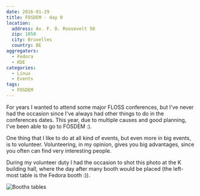 ```yaml
---
date: 2016-01-29
title: FOSDEM - day 0
location:
  address: Av. F. D. Roosevelt 50
  zip: 1050
  city: Bruxelles
  country: BE
aggregators:
  - Fedora
  - KDE
categories:
  - Linux
  - Events
tags:
  - FOSDEM
---
```


For years I wanted to attend some major FLOSS conferences, but I've never had the occasion since I've always had other things to do in the conferences dates.
This year, due to multiple causes and good planning, I've been able to go to FOSDEM :).

One thing that I like to do at all kind of events, but even more in big events, is to volunteer.
Volunteering, in my opinion, gives you big advantages, since you often can find very interesting people.

During my volunteer duty I had the occasion to shot this photo at the K building hall, where the day after many booth would be placed (the left-most table is the Fedora booth :)).

![Booths tables](/img/posts/2016_01_29_fosdem_day0.jpg)
